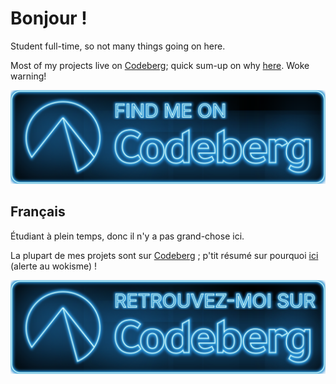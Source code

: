 <!-- markdownlint-disable-next-line no-trailing-punctuation -->
# Bonjour !

Student full-time, so not many things going on here.

Most of my projects live on [Codeberg]; quick sum-up on why [here][sum-up].
Woke warning!

[![FIND ME ON Codeberg](./img/codeberg.svg)][codeberg-xlacroixx]

## Français

Étudiant à plein temps, donc il n'y a pas grand-chose ici.

La plupart de mes projets sont sur [Codeberg] ; p'tit résumé sur pourquoi
[ici][sum-up] (alerte au wokisme) !

[![RETROUVEZ-MOI SUR Codeberg](./img/codeberg-fr_FR.svg)][codeberg-xlacroixx]

[codeberg]: https://codeberg.org
[codeberg-xlacroixx]: https://codeberg.org/xlacroixx
[sum-up]: ./CODEBERG.md

